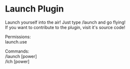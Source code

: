 # Launch Plugin
Launch yourself into the air! Just type /launch and go flying!<br>If you want to contribute to the plugin, visit it's source code!

Permissions:<br>launch.use

Commands:<br>/launch [power]<br>/lch [power]
